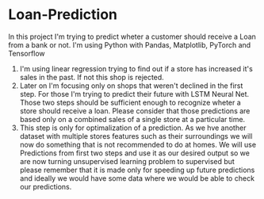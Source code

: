 # Loan-Prediction
In this project I'm trying to predict wheter a customer should receive a Loan from a bank or not.
I'm using Python with Pandas, Matplotlib, PyTorch and Tensorflow

1. I'm using linear regression trying to find out if a store has increased it's sales in the past. If not this shop is rejected.
2. Later on I'm focusing only on shops that weren't declined in the first step. For those I'm trying to predict their future with LSTM Neural Net. 
Those two steps should be sufficient enough to recognize wheter a store should receive a loan. Please consider that those predictions are based only on a combined sales of a 
single store at a particular time.
3. This step is only for optimalization of a prediction. As we hve another dataset with multiple stores features such as their surroundings we will now do something that is 
not recommended to do at homes. We will use Predictions from first two steps and use it as our desired output so we are now turning unsupervised learning problem to supervised
but please remember that it is made only for speeding up future predictions and ideally we would have some data where we would be able to check our predictions.

